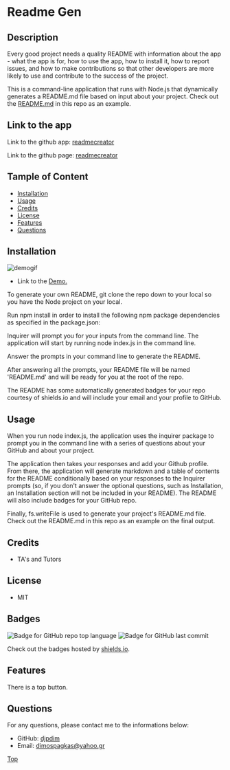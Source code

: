 
# Readme Gen
  
## Description

Every good project needs a quality README with information about the app - what the app is for, how to use the app, how to install it, how to report issues, and how to make contributions so that other developers are more likely to use and contribute to the success of the project.

This is a command-line application that runs with Node.js that dynamically generates a README.md file based on input about your project. Check out the [README.md](./Develop/README.md) in this repo as an example.



## Link to the app
  
Link to the github app:   [readmecreator](https://github.com/djpdim/readmecreator)

Link to the github page:  [readmecreator](https://djpdim.github.io/readmecreator/)

  

## Tample of Content

* [Installation](#installation)
* [Usage](#usage)
* [Credits](#credits)
* [License](#license)
* [Features](#features)
* [Questions](#questions)

  

## Installation

![demogif](./Develop/files/demo.gif)

* Link to the [Demo.](https://drive.google.com/file/d/1bo-kusByNAMtACvNAxDze9t32c7C3c5j/view)


To generate your own README, git clone the repo down to your local so you have the Node project on your local.

Run npm install in order to install the following npm package dependencies as specified in the package.json:

Inquirer will prompt you for your inputs from the command line.
The application will start by running node index.js in the command line.

Answer the prompts in your command line to generate the README.

After answering all the prompts, your README file will be named 'README.md' and will be ready for you at the root of the repo.

The README has some automatically generated badges for your repo courtesy of shields.io and will include your email and your profile to GitHub.

  

## Usage
When you run node index.js, the application uses the inquirer package to prompt you in the command line with a series of questions about your GitHub and about your project.

The application then takes your responses and add your Github profile. From there, the application will generate markdown and a table of contents for the README conditionally based on your responses to the Inquirer prompts (so, if you don't answer the optional questions, such as Installation, an Installation section will not be included in your README). The README will also include badges for your GitHub repo.

Finally, fs.writeFile is used to generate your project's README.md file. Check out the README.md in this repo as an example on the final output.

## Credits
* TA's and Tutors

  

## License
* MIT



## Badges
![Badge for GitHub repo top language](https://img.shields.io/github/languages/top/djpdim/readmecreator?style=flat&logo=appveyor) ![Badge for GitHub last commit](https://img.shields.io/github/last-commit/djpdim/readmecreator?style=flat&logo=appveyor)
  
Check out the badges hosted by [shields.io](https://shields.io/).


## Features
There is a top button.


  
## Questions
  
For any questions, please contact me to the informations below:
 
* GitHub: [djpdim](https://github.com/djpdim)
* Email: [dimospagkas@yahoo.gr](mailto:dimospagkas@yahoo.gr)

[Top](#description)
